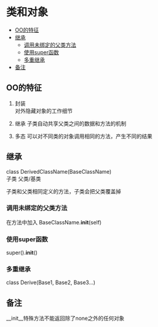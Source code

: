 # 类和对象

<!-- vim-markdown-toc Marked -->

* [OO的特征](#oo的特征)
* [继承](#继承)
    * [调用未绑定的父类方法](#调用未绑定的父类方法)
    * [使用super函数](#使用super函数)
    * [多重继承](#多重继承)
* [备注](#备注)

<!-- vim-markdown-toc -->
## OO的特征

1. 封装  
对外隐藏对象的工作细节

2. 继承
子类自动共享父类之间的数据和方法的机制

3. 多态
可以对不同类的对象调用相同的方法，产生不同的结果

## 继承

class DerivedClassName(BaseClassName)  
       子类             父类/基类

子类和父类相同定义的方法，子类会把父类覆盖掉  

### 调用未绑定的父类方法  
 在方法中加入 BaseClassName.__init__(self)

### 使用super函数

 super().__init__()

### 多重继承

class Derive(Base1, Base2, Base3...)

## 备注
__init__特殊方法不能返回除了none之外的任何对象
